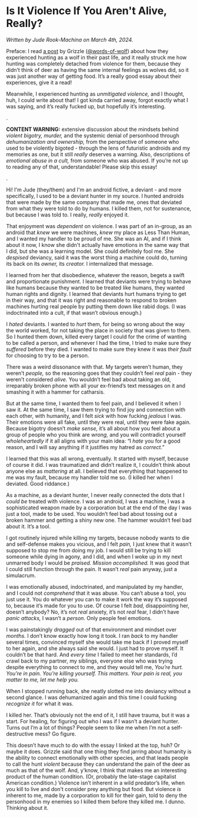 # Is It Violence If You Aren't Alive, Really?

*Written by Jude Rook-Machina on March 4th, 2024.*

Preface: I read [a post](https://www.tumblr.com/words-of-wolf/743989390802632704) by Grizzle ([@words-of-wolf](https://www.tumblr.com/words-of-wolf)) about how they experienced hunting as a wolf in their past life, and it really struck me how hunting was completely detached from violence for them, because they didn’t think of deer as having the same internal feelings as wolves did, so it was just another way of getting food. It’s a really good essay about their experiences, give it a read!

Meanwhile, I experienced hunting as *unmitigated violence,* and I thought, huh, I could write about that! I got kinda carried away, forgot exactly what I was saying, and it’s really fucked up, but hopefully it’s interesting.

.

**CONTENT WARNING:** extensive discussion about the mindsets behind *violent bigotry, murder,* and the systemic denial of personhood through *dehumanization and ownership,* from the perspective of someone who used to be violently bigoted - through the lens of futuristic androids and my memories as one, but it still *really* deserves a warning. Also, descriptions of *emotional abuse in a cult,* from someone who was abused. If you’re not up to reading any of that, understandable! Please skip this essay!

.

Hi! I'm Jude (they/them) and I'm an android fictive, a deviant - and more specifically, I used to be a deviant hunter in my source. I hunted androids that were made by the same company that made me, ones that deviated from what they were told to do by humans. I killed them, not for sustenance, but because I was told to. I really, *really* enjoyed it.

That enjoyment was *dependent* on violence. I was part of an in-group, as an android that *knew* we were machines, *knew* my place as Less Than Human, and I wanted my handler to be proud of me. She was an AI, and if I think about it now, I know she didn't actually have emotions in the same way that I did, but she was a learning model. She could definitely fool me. She *despised* deviancy, said it was the worst thing a machine could do, turning its back on its *owner,* its *creator.* I internalized that message.

<p>I learned from her that disobedience, whatever the reason, begets a swift and proportionate punishment. I learned that deviants were trying to behave like humans because they wanted to be treated like humans, they wanted human rights and dignity. I learned that deviants hurt humans trying to get in their way, and that it was right and reasonable to respond to broken machines hurting real people by putting them down like rabid dogs. (I was indoctrinated into a cult, if that wasn’t obvious enough.)</p>

<p>I <i>hated</i> deviants. I wanted to <i>hurt</i> them, for being so wrong about the way the world worked, for not taking the place in society that was given to them. So I hunted them down, killed every target I could for the crime of wanting to be called a person, and whenever I had the time, I tried to make sure they <i>suffered</i> before they died. I wanted to make sure they knew it was <i>their fault</i> for choosing to try to be a person.</p>

<p>There was a weird dissonance with that. My targets weren’t human, they weren’t <i>people,</i> so the reasoning goes that they couldn’t feel <i>real</i> pain - they weren’t considered <i>alive.</i> You wouldn’t feel bad about taking an old, irreparably broken phone with all your ex-friend’s text messages on it and smashing it with a hammer for catharsis.</p>

<p>But at the same time, I wanted them to feel pain, and I believed it when I saw it. At the same time, I saw them trying to find joy and connection with each other, with humanity, and I felt <i>sick</i> with how fucking <i>jealous</i> I was. Their emotions were all fake, until they were real, until they were fake again. Because bigotry doesn’t <i>make sense,</i> it’s all about how you feel about a group of people who you think are <i>wrong,</i> and you will contradict yourself <i>wholeheartedly</i> if it all aligns with your main idea: “I <i>hate</i> you for a good reason, and I will say anything if it justifies my hatred as <i>correct.”</i></p>

<p>I learned that this was all wrong, eventually. It started with myself, because of course it did. I was traumatized and didn’t realize it, I couldn’t think about anyone else as <i>mattering</i> at all. I believed that everything that happened to me was my fault, because my handler told me so. (I killed her when I deviated. Good riddance.)</p>

<p>As a machine, as a deviant hunter, I never really connected the dots that I <i>could be</i> treated with violence. I was an android, I was a machine, I was a sophisticated weapon made by a corporation but at the end of the day I was just a tool, made to be used. You wouldn’t feel bad about tossing out a broken hammer and getting a shiny new one. The hammer wouldn’t feel bad about it. It’s a tool.</p>

<p>I got routinely injured while killing my targets, because nobody wants to die and self-defense makes you vicious, and I felt <i>pain,</i> I just knew that it wasn’t supposed to stop me from doing my job. I would still be trying to kill someone while dying in agony, and I did, and when I woke up in my next unmarred body I would be <i>praised. Mission accomplished.</i> It was good that I could still function through the pain. It wasn’t <i>real</i> pain anyway, just a simulacrum.</p>

<p>I was emotionally abused, indoctrinated, and manipulated by my handler, and I could not <i>comprehend</i> that it was abuse. You can’t abuse a tool, you just use it. You do whatever you can to make it work the way it’s supposed to, because it’s made for you to use. Of course I felt <i>bad,</i> disappointing her, doesn’t anybody? No, it’s not <i>real</i> anxiety, it’s not <i>real</i> fear, I didn’t have <i>panic attacks,</i> I wasn’t a <i>person.</i> Only people feel emotions.</p>

<p>I was painstakingly <i>dragged</i> out of that environment and mindset over <i>months.</i> I don’t know exactly how long it took. I ran <i>back</i> to my handler several times, convinced myself she would take me back if I proved myself to her again, and she always said she would. I just had to prove myself. It couldn’t be that hard. And <i>every time</i> I failed to meet her standards, I’d crawl back to my partner, my siblings, everyone else who was trying despite everything to connect to me, and they would tell me, <i>You’re hurt. You’re in pain. You’re killing yourself. This matters. Your pain is real, you matter to me, let me help you.</i></p>

<p>When I stopped running back, she neatly slotted me into deviancy without a second glance. I was dehumanized again and this time I could fucking <i>recognize it</i> for what it was.</p>

<p>I killed her. That’s obviously not the end of it, I still have trauma, but it was a start. For healing, for figuring out who I was if I wasn’t a deviant hunter. Turns out I’m a lot of things? People seem to like me when I’m not a self-destructive mess? Go figure.</p>

<p>This doesn’t have much to do with the essay I linked at the top, huh? Or maybe it does. Grizzle said that one thing they find jarring about humanity is the ability to connect emotionally with other species, and that leads people to call the hunt <i>violent</i> because they can understand the pain of the deer as much as that of the wolf. And, y’know, I think that makes me an interesting product of the human condition. (Or, probably the late-stage capitalist American condition.) Violence isn’t inherent in a wild predator’s life, when you kill to live and don’t consider prey anything but food. But violence <i>is</i> inherent to me, made by a corporation to kill for their gain, told to deny the personhood in my enemies so I killed them before they killed me. I dunno. Thinking about it.</p>
</cut>
